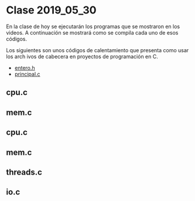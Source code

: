 # Clase 2019_05_30

En la clase de hoy se ejecutarán los programas que se mostraron en los videos. A continuación se mostrará como se compila cada uno de esos códigos.

Los siguientes son unos códigos de calentamiento que presenta como usar los arch
ivos de cabecera en proyectos de programación en C.                             
                                                                                
* [entero.h](entero.h)                                                          
* [principal.c](principal.c)                                                    
                                                                                
## cpu.c                                                                        
                                                                                
## mem.c  

## cpu.c

## mem.c

## threads.c

## io.c


